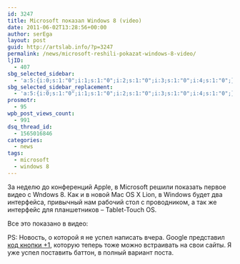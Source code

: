 ```yaml
---
id: 3247
title: Microsoft показал Windows 8 (video)
date: 2011-06-02T13:28:56+00:00
author: serEga
layout: post
guid: http://artslab.info/?p=3247
permalink: /news/microsoft-reshili-pokazat-windows-8-video/
ljID:
  - 407
sbg_selected_sidebar:
  - 'a:5:{i:0;s:1:"0";i:1;s:1:"0";i:2;s:1:"0";i:3;s:1:"0";i:4;s:1:"0";}'
sbg_selected_sidebar_replacement:
  - 'a:5:{i:0;s:1:"0";i:1;s:1:"0";i:2;s:1:"0";i:3;s:1:"0";i:4;s:1:"0";}'
prosmotr:
  - 95
wpb_post_views_count:
  - 991
dsq_thread_id:
  - 1565016846
categories:
  - news
tags:
  - microsoft
  - windows 8
---
```

За неделю до конференций Apple, в Microsoft решили показать первое видео с Wndows 8. Как и в новой Mac OS X Lion, в Windows будет два интерфейса, привычный нам рабочий стол с проводником, а так же интерфейс для планшетников &#8211; Tablet-Touch OS.

Все это показано в видео:

<center>
</center>

PS: Новость, о которой я не успел написать вчера. Google представил [код кнопки +1](http://www.google.com/webmasters/+1/button/index.html), которую теперь тоже можно встраивать на свои сайты. Я уже успел поставить баттон, в полный вариант поста.